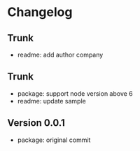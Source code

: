 
# Changelog

## Trunk

* readme: add author company

## Trunk

* package: support node version above 6
* readme: update sample

## Version 0.0.1

* package: original commit
